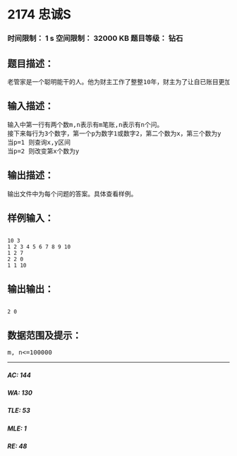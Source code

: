 # 2174 忠诚S   
### 时间限制： 1 s     空间限制： 32000 KB     题目等级： 钻石  
## 题目描述：  

<pre>
老管家是一个聪明能干的人。他为财主工作了整整10年，财主为了让自已账目更加清楚。要求管家每天记k次账，由于管家聪明能干，因而管家总是让财主十分满意。但是由于一些人的挑拨，财主还是对管家产生了怀疑。于是他决定用一种特别的方法来判断管家的忠诚，他把每次的账目按1，2，3…编号，然后不定时的问管家问题，问题是这样的：在a到b号账中最少的一笔是多少？为了让管家没时间作假他总是一次问多个问题。(在询问过程中账本的内容可能会被修改)
</pre>
  
  
## 输入描述：  

<pre>
输入中第一行有两个数m,n表示有m笔账,n表示有n个问。  
接下来每行为3个数字，第一个p为数字1或数字2，第二个数为x，第三个数为y  
当p=1 则查询x,y区间  
当p=2 则改变第x个数为y
</pre>
  
  
## 输出描述：  

<pre>
输出文件中为每个问题的答案。具体查看样例。
</pre>
  
  
## 样例输入：  

<pre><code>
10 3  
1 2 3 4 5 6 7 8 9 10  
1 2 7  
2 2 0  
1 1 10
</code></pre>
  
  
## 输出输出：  

<pre><code>
2 0
</code></pre>
  
  
## 数据范围及提示：  

<pre>
m, n<=100000
</pre>
  
  
***  

##### AC: 144  
##### WA: 130  
##### TLE: 53  
##### MLE: 1  
##### RE: 48  
